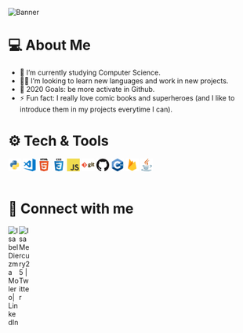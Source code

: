 ![Banner](https://user-images.githubusercontent.com/37211333/99529592-5b684b80-29a0-11eb-9aea-4e5bf77f261e.jpg)


💻 About Me
======
- 🌱 I’m currently studying Computer Science. 
- 👩‍💻 I’m looking to learn new languages and work in new projects. 
- 📆 2020 Goals: be more activate in Github. 
- ⚡ Fun fact: I really love comic books and superheroes (and I like to introduce them in my projects everytime I can).

⚙️ Tech & Tools
======
<code><img alt="Python" width="26px" src="https://raw.githubusercontent.com/github/explore/80688e429a7d4ef2fca1e82350fe8e3517d3494d/topics/python/python.png"></code>
<code><img alt="Visual Studio Code" width="26px" src="https://raw.githubusercontent.com/github/explore/80688e429a7d4ef2fca1e82350fe8e3517d3494d/topics/visual-studio-code/visual-studio-code.png"></code>
<code><img alt="HTML5" width="26px" src="https://raw.githubusercontent.com/github/explore/80688e429a7d4ef2fca1e82350fe8e3517d3494d/topics/html/html.png"></code>
<code><img alt="CSS3" width="26px" src="https://raw.githubusercontent.com/github/explore/80688e429a7d4ef2fca1e82350fe8e3517d3494d/topics/css/css.png"></code>
<code><img alt="JavaScript" width="26px" src="https://raw.githubusercontent.com/github/explore/80688e429a7d4ef2fca1e82350fe8e3517d3494d/topics/javascript/javascript.png"></code>
<code><img alt="Git" width="26px" src="https://raw.githubusercontent.com/github/explore/80688e429a7d4ef2fca1e82350fe8e3517d3494d/topics/git/git.png"></code>
<code><img alt="GitHub" width="26px" src="https://raw.githubusercontent.com/github/explore/78df643247d429f6cc873026c0622819ad797942/topics/github/github.png"></code>
<code><img alt="C++" width="26px" src= https://raw.githubusercontent.com/github/explore/80688e429a7d4ef2fca1e82350fe8e3517d3494d/topics/cpp/cpp.png></code>
<code><img alt="Firebase" width="26px" src=https://raw.githubusercontent.com/github/explore/80688e429a7d4ef2fca1e82350fe8e3517d3494d/topics/firebase/firebase.png></code>
<code><img alt="Java" width="26px" src=https://raw.githubusercontent.com/github/explore/80688e429a7d4ef2fca1e82350fe8e3517d3494d/topics/java/java.png></code>
<br/><br/>

🔮 Connect with me
======
[<img align="left" alt="Isabel Diezma Molero| LinkedIn" width="22px" src="https://cdn.jsdelivr.net/npm/simple-icons@v3/icons/linkedin.svg" />](https://www.linkedin.com/in/isabel-diezma-molero-965582193/)
[<img align="left" alt="IsaMercury25 | Twitter" width="22px" src="https://cdn.jsdelivr.net/npm/simple-icons@v3/icons/twitter.svg" />](https://twitter.com/IsaMercury25)

<!--
**IsabelDM/IsabelDM** is a ✨ _special_ ✨ repository because its `README.md` (this file) appears on your GitHub profile.

Here are some ideas to get you started:

- 🔭 I’m currently working on ...
- 🌱 I’m currently learning ...
- 👯 I’m looking to collaborate on ...
- 🤔 I’m looking for help with ...
- 💬 Ask me about ...
- 📫 How to reach me: ...
- 😄 Pronouns: ...
- ⚡ Fun fact: ...
-[![Anurag's github stats](https://github-readme-stats.vercel.app/api?username=IsabelDM)](https://github.com/anuraghazra/github-readme-stats)
-->
